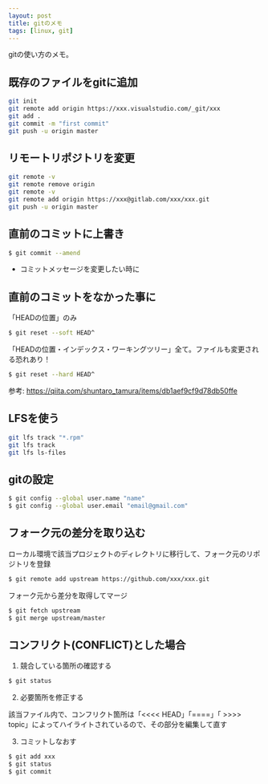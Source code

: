 ```yaml
---
layout: post
title: gitのメモ
tags: [linux, git]
---
```


gitの使い方のメモ。

## 既存のファイルをgitに追加

```bash
git init
git remote add origin https://xxx.visualstudio.com/_git/xxx
git add .
git commit -m "first commit"
git push -u origin master
```

## リモートリポジトリを変更

```bash
git remote -v
git remote remove origin
git remote -v
git remote add origin https://xxx@gitlab.com/xxx/xxx.git
git push -u origin master
```

## 直前のコミットに上書き

```bash
$ git commit --amend
```
- コミットメッセージを変更したい時に

## 直前のコミットをなかった事に

「HEADの位置」のみ

```bash
$ git reset --soft HEAD^
```

「HEADの位置・インデックス・ワーキングツリー」全て。ファイルも変更される恐れあり！

```bash
$ git reset --hard HEAD^
```

参考: https://qiita.com/shuntaro_tamura/items/db1aef9cf9d78db50ffe

## LFSを使う

```bash
git lfs track "*.rpm"
git lfs track
git lfs ls-files
```

## gitの設定

```bash
$ git config --global user.name "name"
$ git config --global user.email "email@gmail.com"
```

## フォーク元の差分を取り込む

ローカル環境で該当プロジェクトのディレクトリに移行して、フォーク元のリポジトリを登録

```bash
$ git remote add upstream https://github.com/xxx/xxx.git
```

フォーク元から差分を取得してマージ

```bash
$ git fetch upstream
$ git merge upstream/master
```

## コンフリクト(CONFLICT)とした場合

1. 競合している箇所の確認する

```bash
$ git status
```

2. 必要箇所を修正する

該当ファイル内で、コンフリクト箇所は「<<<< HEAD」「====」「 >>>> topic」によってハイライトされているので、その部分を編集して直す

3. コミットしなおす

```bash
$ git add xxx
$ git status
$ git commit
```
